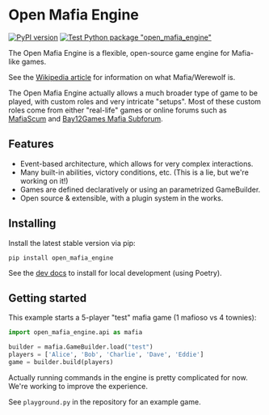 # Open Mafia Engine

[![PyPI version](https://badge.fury.io/py/open-mafia-engine.svg)](https://badge.fury.io/py/open-mafia-engine) [![Test Python package "open_mafia_engine"](https://github.com/open-mafia/open_mafia_engine/actions/workflows/python-testing.yml/badge.svg)](https://github.com/open-mafia/open_mafia_engine/actions/workflows/python-testing.yml)

The Open Mafia Engine is a flexible, open-source game engine for Mafia-like games.

See the [Wikipedia article](https://en.wikipedia.org/wiki/Mafia_%28party_game%29)
for information on what Mafia/Werewolf is.

The Open Mafia Engine actually allows a much broader type of game to be played,
with custom roles and very intricate "setups". Most of these custom roles come
from either "real-life" games or online forums such as
[MafiaScum](https://wiki.mafiascum.net/index.php?title=Main_Page) and
[Bay12Games Mafia Subforum](http://www.bay12forums.com/smf/index.php?board=20.0).

## Features

- Event-based architecture, which allows for very complex interactions.
- Many built-in abilities, victory conditions, etc.
  (This is a lie, but we're working on it!)
- Games are defined declaratively or using an parametrized GameBuilder.
- Open source & extensible, with a plugin system in the works.

## Installing

Install the latest stable version via pip:

`pip install open_mafia_engine`

See the [dev docs](docs/development/installing_dev.md) to install for local
development (using Poetry).

## Getting started

This example starts a 5-player "test" mafia game (1 mafioso vs 4 townies):

```python
import open_mafia_engine.api as mafia

builder = mafia.GameBuilder.load("test")
players = ['Alice', 'Bob', 'Charlie', 'Dave', 'Eddie']
game = builder.build(players)
```

Actually running commands in the engine is pretty complicated for now.
We're working to improve the experience.

See `playground.py` in the repository for an example game.
